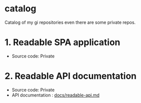 # catalog
Catalog of my gi repositories even there are some private repos. 


# 1. Readable SPA application 

 - Source code: Private


# 2. Readable API documentation

  - Source code: Private
  - API documentation : [docs/readable-api.md](docs/readable-api.md)
